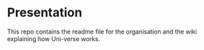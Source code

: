 # Presentation

This repo contains the readme file for the organisation and the wiki explaining how Uni-verse works.
